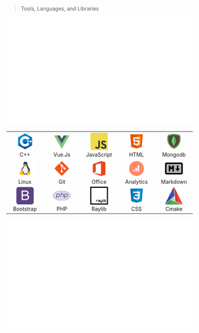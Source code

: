 > Tools, Languages, and Libraries

<img src="https://raw.githubusercontent.com/Puwya/ReadmePanel/master/generated/overview.svg#gh-dark-mode-only" alt="Puwya Stats" align="right" />

<div>
<table align="left">
  <tr>
    <td align="center" width="90">
        <a href="https://en.cppreference.com/w/"><img src="resources/cpp.png" width="48" height="48" alt="C++" /></a>
      <br>C++
    </td>
    <td align="center" width="90">
      <a href="https://vuejs.org/guide/introduction.html"><img src="resources/vue.png" width="48" height="48" alt="Vue.Js" /></a>
      <br>Vue.Js
    </td>    
    <td align="center" width="90">
        <a href="https://developer.mozilla.org/en-US/docs/Web/JavaScript"><img src="resources/javascript-original.svg" width="48" height="48" alt="JavaScript" /></a>
      <br>JavaScript
    </td>
    <td align="center" width="90">
      <a href="https://developer.mozilla.org/en-US/docs/Web/HTML"><img src="resources/html.png" width="48" height="48" alt="HTML" /></a>
      <br>HTML
    </td>    
    <td align="center" width="90">
        <img src="resources/mongodb.png" width="48" height="48" alt="Mongodb" />
      <br>Mongodb
    </td>        
  </tr>
  <tr>
    <td align="center" width="90">
        <img src="resources/linux.png" width="48" height="48" alt="Linux" />
      <br>Linux
    </td>
    <td align="center" width="90">
        <img src="resources/git.png" width="48" height="48" alt="Git" />
      <br>Git
    </td>    
    <td align="center" width="90">
        <img src="resources/office.png" width="48" height="48" alt="Office" />
      <br>Office
    </td>
    <td align="center" width="90">
        <img src="resources/analytics.png" width="48" height="48" alt="Analytics" />
      <br>Analytics
    </td>
    <td align="center" width="90">
        <img src="resources/markdown.png" width="48" height="48" alt="Markdown" />
      <br>Markdown
    </td>
  </tr>
  <tr>
    <td align="center" width="90">
        <a href="https://getbootstrap.com/docs/5.2/getting-started/introduction/"><img src="resources/bootstrap-plain.svg" width="48" height="48" alt="Bootstrap" /></a>
      <br>Bootstrap
    </td>
    <td align="center" width="90">
      <a href="https://devdocs.io/php/"><img src="resources/PHP.png" width="48" height="48" alt="PHP" /></a>
      <br>PHP
    </td>  
    <td align="center" width="90">
        <a href="https://www.raylib.com/"><img src="resources/raylib.png" width="48" height="48" alt="Raylib" /></a>
      <br>Raylib
    </td>
    <td align="center" width="90">
        <img src="resources/css.png" width="48" height="48" alt="CSS" />
      <br>CSS
    </td>        
    <td align="center" width="90">
        <img src="resources/cmake.png" width="48" height="48" alt="Cmake" />
      <br>Cmake
    </td>        
  </tr>
</table>
<img align="right" src="https://raw.githubusercontent.com/Puwya/ReadmePanel/master/generated/languages.svg#gh-dark-mode-only" alt="Puwya Languages"/>
</div>
